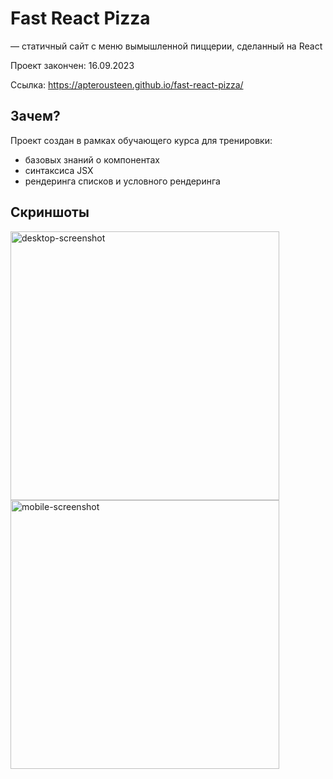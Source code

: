 # Fast React Pizza

— статичный сайт с меню вымышленной пиццерии, сделанный на React

Проект закончен: 16.09.2023

Ссылка: https://apterousteen.github.io/fast-react-pizza/

## Зачем?

Проект создан в рамках обучающего курса для тренировки:

- базовых знаний о компонентах
- синтаксиса JSX
- рендеринга списков и условного рендеринга

## Скриншоты

<img src="https://github.com/apterousteen/fast-react-pizza/assets/71407842/0d9d071b-4578-4d62-aa9d-364942c949e5" height="430px" alt="desktop-screenshot">
<img src="https://github.com/apterousteen/fast-react-pizza/assets/71407842/08dc63dc-509e-438b-a67d-501874b23be1" height="430px" alt="mobile-screenshot">

